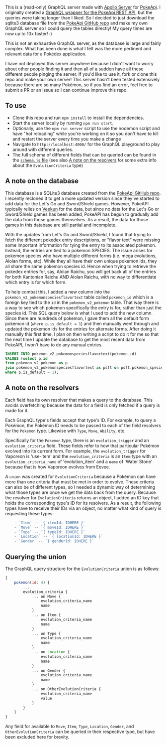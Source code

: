 This is a (read-only) GraphQL server made with [Apollo Server](https://www.apollographql.com/docs/apollo-server/) for [PokeApi](https://pokeapi.co/). I originally created a [GraphQL wrapper for the PokeApi REST API](https://github.com/jgarrow/pokeapi-graphql), but the queries were taking longer than I liked. So I decided to just download the sqlite3 database file from the [PokeApi GitHub repo](https://github.com/PokeAPI/pokeapi) and make my own GraphQL server so I could query the tables directly! My query times are now up to 10x faster! :)

This is not an exhaustive GraphQL server, as the database is large and fairly complex. What has been done is what I felt was the more pertinent and relevant data for a Pokédex application.

I have not deployed this server anywhere because I didn't want to worry about other people finding it and then all of a sudden have all these different people pinging the server. If you'd like to use it, fork or clone this repo and make your own server! This server hasn't been tested extensively because there are so many Pokémon, so if you find an error, feel free to submit a PR or an issue so I can continue improve this repo.

## To use

-   Clone this repo and run `npm install` to install the dependencies.
-   Start the server locally by running `npm run start`.
-   Optionally, use the `npm run server` script to use the nodemon script and have "hot reloading" while you're working on it so you don't have to kill and restart the server every time you make a change
-   Navigate to `http://localhost:4000/` for the GraphQL playground to play around with different queries.
-   The full schema of different fields that can be queried can be found in the [`schema.js` file](https://github.com/jgarrow/graphql-server-pokeapi/blob/master/schema/schema.js) (see also [A note on the resolvers](#a-note-on-the-resolvers) for some extra info about the `EvolutionCriteria` type)

## A note on the database

This database is a SQLite3 database created from the [PokeApi GitHub repo](https://github.com/PokeAPI/pokeapi). I recently recloned it to get a more updated version since they've started to add data for the Let's Go and Sword/Shield games. However, PokeAPI typically relies on [Veekun](https://github.com/veekun/pokedex) for the data, but since no data for the Let's Go or Sword/Shield games has been added, PokeAPI has begun to gradually add the data from those games themselves. As a result, the data for those games in this database are still partial and incomplete.

With the updates from Let's Go and Sword/Shield, I found that trying to fetch the different pokedex entry descriptions, or "flavor text" were missing some important information for tying the entry to its associated pokemon. Instead, the entries are tied to a pokemon SPECIES. The issue arises for pokemon species who have multiple different forms (i.e. mega evolutions, Alolan forms, etc). While they all have their own unique pokemon ids, they all share the same pokemon species id. Hence when trying to retrieve the pokedex entries for, say, Alolan Raichu, you will get back all of the entries for both Kantonian Raichu AND Alolan Raichu, with no way to differentiate which entry is for which form.

To help combat this, I added a new column into the `pokemon_v2_pokemonspeciesflavortext` table called `pokemon_id` which is a foreign key tied to the `id` in the `pokemon_v2_pokemon` table. That way there is a way to see which pokemon specifically the entry is for, rather than just the species id. This SQL query below is what I used to add the new column. Since there are hundreds of pokemon, I gave them all the default form pokemon id (`where p.is_default = 1`) and then manually went through and updated the pokemon ids for the entries for alternate forms. After doing it manually this first time, I plan on then writing a script to do it for me so that the next time I update the database to get the most recent data from PokeAPI, I won't have to do any manual entries.

```sql
INSERT INTO pokemon_v2_pokemonspeciesflavortext(pokemon_id)
VALUES (select p.id
from pokemon_v2_pokemon as p
join pokemon_v2_pokemonspeciesflavortext as psft on psft.pokemon_species_id = p.pokemon_species_id
where p.is_default = 1);
```

## A note on the resolvers

Each field has its own resolver that makes a query to the database. This avoids overfetching because the data for a field is only fetched if a query is made for it.

Each GraphQL type's fields accept that type's ID. For example, to query a Pokémon, the Pokémon ID needs to be passed to each of the field resolvers for the `Pokemon` type. Likewise with `Type`, `Move`, `Ability`, etc.

Specifically for the `Pokemon` type, there is an `evolution_trigger` and an `evolution_criteria` field. These fields refer to how that particular Pokémon evolved into its current form. For example, the `evolution_trigger` for Vaporeon is 'use-item' and the `evolution_criteria` is an `Item` type with an `evolution_criteria_name` of 'evolution_item' and a `name` of 'Water Stone' because that is how Vaporeon evolves from Eevee.

A `union` was created for `EvolutionCriteria` because a Pokémon can have more than one criteria that must be met in order to evolve. These criteria can also be of different types, so I needed a dynamic way of determining what those types are once we get the data back from the query. Because the resolver for `EvolutionCriteria` returns an object, I added an ID key that holds the corresponding type's ID for its resolvers. As a result, the following types have to receive their IDs via an object, no matter what kind of query is requesting these types:

```js
    - `Item` -- `{ itemId: IDHERE }`
    - `Move` -- `{ moveId: IDHERE }`
    - `Type` -- `{ typeId: IDHERE }`
    - `Location` -- `{ locationId: IDHERE }`
    - `Gender` -- `{ genderId: IDHERE }`
```

## Querying the union

The GraphQL query structure for the `EvolutionCriteria` union is as follows:

```js
{
    pokemon(id: 4) {
        ...
        evolution_criteria {
            ... on Move {
                evolution_criteria_name
                name
            }
            ... on Item {
                evolution_criteria_name
                name
            }
            ... on Type {
                evolution_criteria_name
                name
            }
            ... on Location {
                evolution_criteria_name
                name
            }
            ... on Gender {
                evolution_criteria_name
                name
            }
            ... on OtherEvolutionCriteria {
                evolution_criteria_name
                value
            }
        }
    }
}
```

Any field for available to `Move`, `Item`, `Type`, `Location`, `Gender`, and `OtherEvolutionCriteria` can be queried in their respective type, but have been excluded here for brevity.
